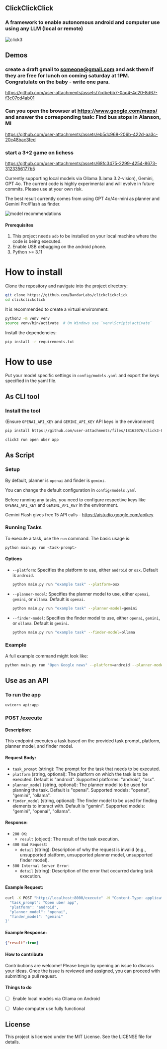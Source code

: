 ## ClickClickClick

### A framework to enable autonomous android and computer use using any LLM (local or remote)

![click3](https://github.com/user-attachments/assets/103afd59-ae29-45d2-9d77-75375b1538a0)

## Demos

### create a draft gmail to someone@gmail.com and ask them if they are free for lunch on coming saturday at 1PM. Congratulate on the baby - write one para.
https://github.com/user-attachments/assets/7cdbebb7-0ac4-4c20-8d67-f3c07cd4ab01

### Can you open the browser at https://www.google.com/maps/ and answer the corresponding task: Find bus stops in Alanson, MI
https://github.com/user-attachments/assets/eb5dc968-206b-422d-aa3c-20c48bac3fed

### start a 3+2 game on lichess
https://github.com/user-attachments/assets/68fc3475-2299-4254-8673-3123356177b5


Currently supporting local models via Ollama (Llama 3.2-vision), Gemini, GPT 4o. The current code is highly experimental and will evolve in future commits. Please use at your own risk.

The best result currently comes from using GPT 4o/4o-mini as planner and Gemini Pro/Flash as finder.

![model recommendations](https://github.com/user-attachments/assets/355865f9-704b-483c-a23b-5dc9be54aeda)


#### Prerequisites

1. This project needs `adb` to be installed on your local machine where the code is being executed.
2. Enable USB debugging on the android phone.
3. Python >= 3.11

# How to install

Clone the repository and navigate into the project directory:

```sh
git clone https://github.com/BandarLabs/clickclickclick
cd clickclickclick
```

It is recommended to create a virtual environment:

```sh
python3 -m venv venv
source venv/bin/activate  # On Windows use `venv\Scripts\activate`
```

Install the dependencies:

```sh
pip install -r requirements.txt
```


# How to use

Put your model specific settings in `config/models.yaml` and export the keys specified in the yaml file.

## As CLI tool

### Install the tool

(Ensure `OPENAI_API_KEY` and `GEMINI_API_KEY` API keys in the environment)

```sh
pip install https://github.com/user-attachments/files/18163076/click3-0.2.0.tar.gz
```

```sh
click3 run open uber app
```


## As Script

### Setup

By default, planner is `openai` and finder is `gemini`.

You can change the default configuration in `config/models.yaml`

Before running any tasks, you need to configure respective keys like `OPENAI_API_KEY` and `GEMINI_API_KEY` in the environment.

Gemini Flash gives free 15 API calls - https://aistudio.google.com/apikey

### Running Tasks

To execute a task, use the `run` command. The basic usage is:

```sh
python main.py run <task-prompt>
```

#### Options

- `--platform`: Specifies the platform to use, either `android` or `osx`. Default is `android`.

  ```sh
  python main.py run "example task" --platform=osx
  ```

- `--planner-model`: Specifies the planner model to use, either `openai`, `gemini`, or `ollama`. Default is `openai`.

  ```sh
  python main.py run "example task" --planner-model=gemini
  ```

- `--finder-model`: Specifies the finder model to use, either `openai`, `gemini`, or `ollama`. Default is `gemini`.

  ```sh
  python main.py run "example task" --finder-model=ollama
  ```

### Example

A full example command might look like:

```sh
python main.py run "Open Google news" --platform=android --planner-model=openai --finder-model=gemini
```

## Use as an API

### To run the app
```sh
uvicorn api:app
```
### POST /execute

#### Description:
This endpoint executes a task based on the provided task prompt, platform, planner model, and finder model.

#### Request Body:
- `task_prompt` (string): The prompt for the task that needs to be executed.
- `platform` (string, optional): The platform on which the task is to be executed. Default is "android". Supported platforms: "android", "osx".
- `planner_model` (string, optional): The planner model to be used for planning the task. Default is "openai". Supported models: "openai", "gemini", "ollama".
- `finder_model` (string, optional): The finder model to be used for finding elements to interact with. Default is "gemini". Supported models: "gemini", "openai", "ollama".

#### Response:
- `200 OK`:
  - `result` (object): The result of the task execution.
- `400 Bad Request`:
  - `detail` (string): Description of why the request is invalid (e.g., unsupported platform, unsupported planner model, unsupported finder model).
- `500 Internal Server Error`:
  - `detail` (string): Description of the error that occurred during task execution.

#### Example Request:
```bash
curl -X POST "http://localhost:8000/execute" -H "Content-Type: application/json" -d '{
  "task_prompt": "Open uber app",
  "platform": "android",
  "planner_model": "openai",
  "finder_model": "gemini"
}'
```

#### Example Response:
```json
{"result":true}
```


#### How to contribute

Contributions are welcome! Please begin by opening an issue to discuss your ideas. Once the issue is reviewed and assigned, you can proceed with submitting a pull request.


#### Things to do

* [ ] Enable local models via Ollama on Android
* [ ] Make computer use fully functional



## License

This project is licensed under the MIT License. See the LICENSE file for details.

